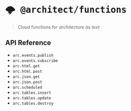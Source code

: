 # <kbd>:cloud_with_lightning: @architect/functions</kbd>

 > Cloud functions for _architecture as text_

## API Reference

- `arc.events.publish`
- `arc.events.subscribe`
- `arc.html.get`
- `arc.html.post`
- `arc.json.get`
- `arc.json.post`
- `arc.scheduled`
- `arc.tables.insert`
- `arc.tables.update`
- `arc.tables.destroy`
